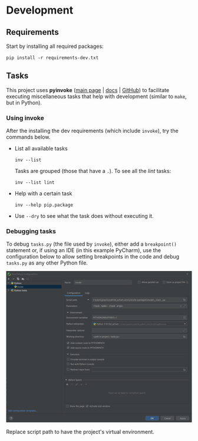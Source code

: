 # Development
## Requirements
Start by installing all required packages:
```
pip install -r requirements-dev.txt
```

## Tasks
This project uses **pyinvoke** ([main page](https://www.pyinvoke.org/) | [docs](https://docs.pyinvoke.org/en/stable/) |
[GitHub](https://github.com/pyinvoke/invoke)) to facilitate executing miscellaneous tasks that help
with development (similar to `make`, but in Python).

### Using invoke
After the installing the dev requirements (which include `invoke`), try the commands below.

* List all available tasks  
  ```
  inv --list
  ```

  Tasks are grouped (those that have a `.`). To see all the _lint_ tasks:
  ```
  inv --list lint
  ```
* Help with a certain task  
  ```
  inv --help pip.package
  ```
* Use `--dry` to see what the task does without executing it.

### Debugging tasks
To debug `tasks.py` (the file used by `invoke`), either add a `breakpoint()` statement or, if using
an IDE (in this example PyCharm), use the configuration below to allow setting breakpoints in the
code and debug `tasks.py` as any other Python file.

![PyCharm tasks run config](images/pycharm_tasks_run_config.png)

Replace script path to have the project's virtual environment.
